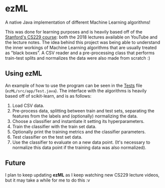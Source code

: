 # ezML
A native Java implementation of different Machine Learning algorithms!

This was done for learning purposes and is heavily based off of the [Stanford's CS229 course](http://cs229.stanford.edu/): both the 2018 lectures available on YouTube and the lecture notes. The idea behind this project was being able to understand the inner workings of Machine Learning algorithms that are usually treated as "black boxes". A CSV reader and a pre-processing class that performs train-test splits and normalizes the data were also made from scratch :)

## Using ezML
An example of how to use the program can be seen in the [Tests](https://github.com/zysymu/ezML/blob/main/src/app/Test.java) file (`ezML/src/app/Test.java`). The interface with the algorithms is heavily based off of scikit-learn, and is as follows:
1. Load CSV data.
2. Pre-process data, splitting between train and test sets, separating the features from the labels and (optionally) normalizing the data.
3. Choose a classifier and instantiate it setting its hyperparameters.
4. Train the classifier with the train set data.
5. Optionally print the training metrics and the classifier parameters.
6. Test classifier on the test set data.
7. Use the classifier to evaluate on a new data point. (It's necessary to normalize this data point if the training data was also normalized).

## Future
I plan to keep updating **ezML** as I keep watching new CS229 lecture videos, but it may take a while for me to do this :v

